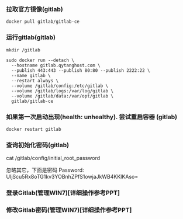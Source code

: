 ### 拉取官方镜像(gitlab)
```shell
docker pull gitlab/gitlab-ce

```
### 运行gitlab(gitlab)
```shell
mkdir /gitlab

sudo docker run --detach \
  --hostname gitlab.qytanghost.com \
  --publish 443:443 --publish 80:80 --publish 2222:22 \
  --name gitlab \
  --restart always \
  --volume /gitlab/config:/etc/gitlab \
  --volume /gitlab/logs:/var/log/gitlab \
  --volume /gitlab/data:/var/opt/gitlab \
  gitlab/gitlab-ce

```

### 如果第一次启动出现(health: unhealthy). 尝试重启容器 (gitlab)
```shell
docker restart gitlab

```

### 查询初始化密码(gitlab)
cat /gitlab/config/initial_root_password

忽略其它，下面是密码
Password: UIjScu5Rx8oTG1kv3YOBnhZPfS1owjaJkWB4KKIKAso=


### 登录Gitlab(管理WIN7)[详细操作参考PPT]

### 修改Gitlab密码(管理WIN7)[详细操作参考PPT]